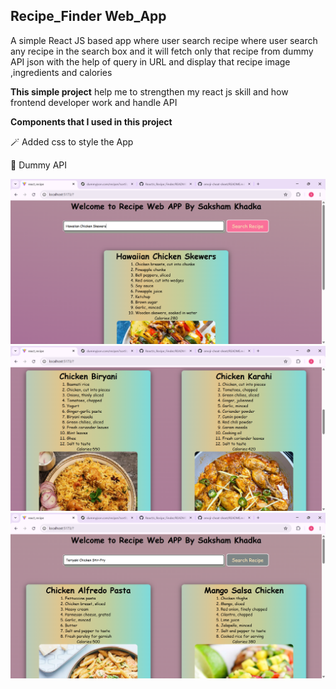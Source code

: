 ## Recipe_Finder Web_App

A simple React JS based app where user search recipe where user search any recipe in the search box and it will fetch only that recipe from dummy API json with 
the help of query in URL and display that recipe image ,ingredients and calories

**This simple project** help me to strengthen my react js skill and how frontend developer work and handle API

**Components that I used in this project**

:magic_wand: Added css to style the App

 :jack_o_lantern: Dummy API

 ![recipe1](https://github.com/Sakshamkhadka7/ReactJs_Recipe_Finder/blob/aa88a27b2f2517deb5feb04e462fa51e880cfd38/recipe1.png)
  ![recipe2](https://github.com/Sakshamkhadka7/ReactJs_Recipe_Finder/blob/e59bc91f513211cc051378918e735e163e0823cd/recipe2.png)
  ![recipe3](https://github.com/Sakshamkhadka7/ReactJs_Recipe_Finder/blob/e59bc91f513211cc051378918e735e163e0823cd/recipe3.png)

 


